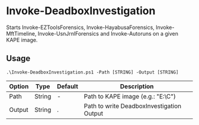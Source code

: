 # Invoke-DeadboxInvestigation

Starts Invoke-EZToolsForensics, Invoke-HayabusaForensics, Invoke-MftTimeline, Invoke-UsnJrnlForensics and Invoke-Autoruns on a given KAPE image.  

## Usage

`.\Invoke-DeadboxInvestigation.ps1 -Path [STRING] -Output [STRING]`

| Option | Type   | Default | Description                               |
| ------ | ------ | ------- | ----------------------------------------- |
| Path   | String | -       | Path to KAPE image (e.g.: "E:\C")         |
| Output | String | .       | Path to write DeadboxInvestigation Output |